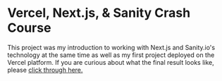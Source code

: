 # Vercel, Next.js, & Sanity Crash Course
This project was my introduction to working with Next.js and Sanity.io's technology
at the same time as well as my first project deployed on the Vercel platform. If you are
curious about what the final result looks like, please [click through here.](https://nextjs-vercel-crash-course.vercel.app/)